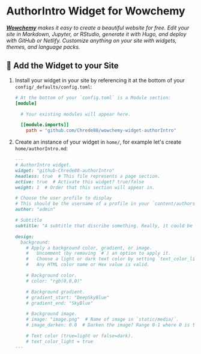 # AuthorIntro Widget for Wowchemy

_[**Wowchemy**](https://wowchemy.com) makes it easy to create a beautiful website for free. Edit your site in Markdown, Jupyter, or RStudio, generate it with Hugo, and deploy with GitHub or Netlify. Customize anything on your site with widgets, themes, and language packs._

## 🌈 Add the Widget to your Site

1. Install your widget in your site by referencing it at the bottom of your `config/_defaults/config.toml`:
   ```toml
   # At the bottom of your `config.toml` is a Module section:
   [module]

     # Your existing modules will appear here.

     [[module.imports]]
       path = "github.com/Chrede88/wowchemy-widget-authorIntro"
   ```
2. Create an instance of your widget in `home/`, for example let's create `home/authorIntro.md`:
   ```markdown
   ---
   # AuthorIntro widget.
   widget: "github-Chrede88-authorIntro"
   headless: true  # This file represents a page section.
   active: true  # Activate this widget? true/false
   weight: 1  # Order that this section will appear in.

   # Choose the user profile to display
   # This should be the username of a profile in your `content/authors/` folder.
   author: "admin"

   # Subtitle
   subtitle: "A subtitle that discribe something. Really, it could be anything!:smile:"

   design:
     background:
       # Apply a background color, gradient, or image.
       #   Uncomment (by removing `#`) an option to apply it.
       #   Choose a light or dark text color by setting `text_color_light`.
       #   Any HTML color name or Hex value is valid.

       # Background color.
       # color: "rgb(0,0,0)"

       # Background gradient.
       # gradient_start: "DeepSkyBlue"
       # gradient_end: "SkyBlue"

       # Background image.
       # image: "image.png"  # Name of image in `static/media/`.
       # image_darken: 0.0  # Darken the image? Range 0-1 where 0 is transparent and 1 is opaque.

       # Text color (true=light or false=dark).
       # text_color_light = true
   ---
   ```
